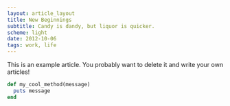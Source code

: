 ```yaml
---
layout: article_layout
title: New Beginnings
subtitle: Candy is dandy, but liquor is quicker.
scheme: light
date: 2012-10-06
tags: work, life
---
```


This is an example article. You probably want to delete it and write your own articles!

```ruby
def my_cool_method(message)
  puts message
end
```